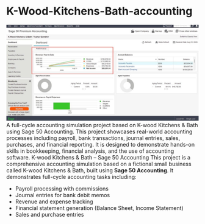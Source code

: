 # K-Wood-Kitchens-Bath-accounting
![image alt](https://github.com/Tushar-Gambhir/K-Wood-Kitchens-Bath-accounting/blob/main/K-wood%20Dashboard.jpg?raw=true)
A full-cycle accounting simulation project based on K-wood Kitchens & Bath using Sage 50 Accounting. This project showcases real-world accounting processes including payroll, bank transactions, journal entries, sales, purchases, and financial reporting. It is designed to demonstrate hands-on skills in bookkeeping, financial analysis, and the use of accounting software.
K-wood Kitchens & Bath – Sage 50 Accounting 
This project is a comprehensive accounting simulation based on a fictional small business called K-wood Kitchens & Bath, built using **Sage 50 Accounting**. It demonstrates full-cycle accounting tasks including:

- Payroll processing with commissions
- Journal entries for bank debit memos
- Revenue and expense tracking
- Financial statement generation (Balance Sheet, Income Statement)
- Sales and purchase entries
